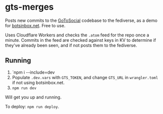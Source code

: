 gts-merges
===

Posts new commits to the [GoToSocial](https://github.com/superseriousbusiness/gotosocial)
codebase to the fediverse, as a demo for [botsinbox.net](https://botsinbox.net/). Free to use.

Uses Cloudflare Workers and checks the `.atom` feed for the repo once a minute. Commits in the feed are checked against
keys in KV to determine if they've already been seen, and if not posts them to the fediverse.

Running
---

1. `npm i --include=dev
2. Populate `.dev.vars` with `GTS_TOKEN`, and change `GTS_URL` in `wrangler.toml` if not using botsinbox.net.
3. `npm run dev`

Will get you up and running.

To deploy: `npm run deploy`.
